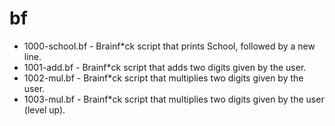 # bf

* 1000-school.bf - Brainf*ck script that prints School, followed by a new line.
* 1001-add.bf - Brainf*ck script that adds two digits given by the user.
* 1002-mul.bf - Brainf*ck script that multiplies two digits given by the user.
* 1003-mul.bf -  Brainf*ck script that multiplies two digits given by the user (level up).
